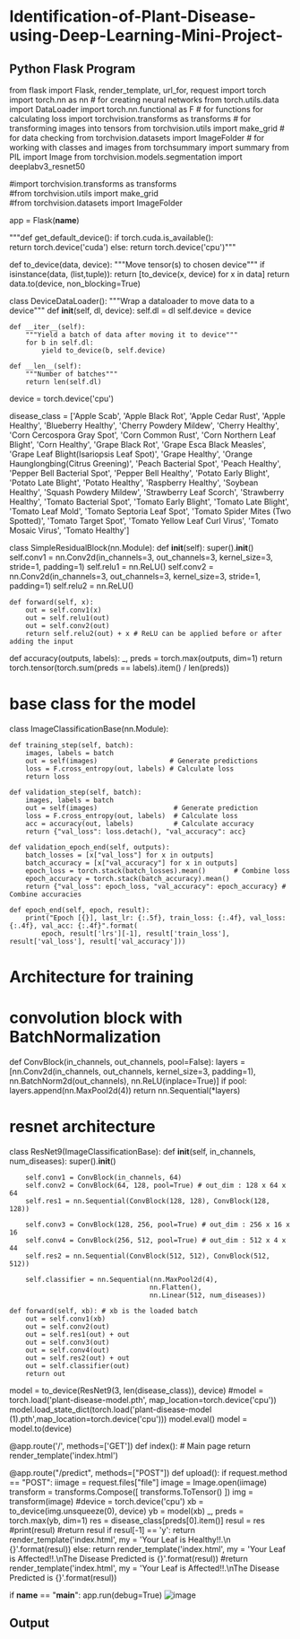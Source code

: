 # Identification-of-Plant-Disease-using-Deep-Learning-Mini-Project-


## Python Flask Program

from flask import Flask, render_template, url_for, request
import torch
import torch.nn as nn           # for creating  neural networks
from torch.utils.data import DataLoader
import torch.nn.functional as F # for functions for calculating loss
import torchvision.transforms as transforms   # for transforming images into tensors 
from torchvision.utils import make_grid       # for data checking
from torchvision.datasets import ImageFolder  # for working with classes and images
from torchsummary import summary 
from PIL import Image
from torchvision.models.segmentation import deeplabv3_resnet50

#import torchvision.transforms as transforms    
#from torchvision.utils import make_grid       
#from torchvision.datasets import ImageFolder

app = Flask(__name__)

"""def get_default_device():
    if torch.cuda.is_available():       
        return torch.device('cuda')
    else:
        return torch.device('cpu')"""

def to_device(data, device):
    """Move tensor(s) to chosen device"""
    if isinstance(data, (list,tuple)):
        return [to_device(x, device) for x in data]
    return data.to(device, non_blocking=True)

class DeviceDataLoader():
    """Wrap a dataloader to move data to a device"""
    def __init__(self, dl, device):
        self.dl = dl
        self.device = device
        
    def __iter__(self):
        """Yield a batch of data after moving it to device"""
        for b in self.dl:
            yield to_device(b, self.device)
        
    def __len__(self):
        """Number of batches"""
        return len(self.dl)

device = torch.device('cpu')

disease_class = ['Apple Scab', 'Apple Black Rot', 'Apple Cedar Rust', 'Apple Healthy',
                 'Blueberry Healthy', 'Cherry Powdery Mildew', 'Cherry Healthy', 'Corn Cercospora Gray Spot',
                 'Corn Common Rust', 'Corn Northern Leaf Blight', 'Corn Healthy', 'Grape Black Rot',
                 'Grape Esca Black Measles', 'Grape Leaf Blight(Isariopsis Leaf Spot)',
                 'Grape Healthy', 'Orange Haunglongbing(Citrus Greening)', 'Peach Bacterial Spot',
                 'Peach Healthy', 'Pepper Bell Bacterial Spot', 'Pepper Bell Healthy',
                 'Potato Early Blight', 'Potato Late Blight', 'Potato Healthy', 'Raspberry Healthy',
                 'Soybean Healthy', 'Squash Powdery Mildew', 'Strawberry Leaf Scorch', 'Strawberry Healthy',
                 'Tomato Bacterial Spot', 'Tomato Early Blight', 'Tomato Late Blight', 'Tomato Leaf Mold',
                 'Tomato Septoria Leaf Spot', 'Tomato Spider Mites (Two Spotted)', 'Tomato Target Spot',
                 'Tomato Yellow Leaf Curl Virus', 'Tomato Mosaic Virus', 'Tomato Healthy']

class SimpleResidualBlock(nn.Module):
    def __init__(self):
        super().__init__()
        self.conv1 = nn.Conv2d(in_channels=3, out_channels=3, kernel_size=3, stride=1, padding=1)
        self.relu1 = nn.ReLU()
        self.conv2 = nn.Conv2d(in_channels=3, out_channels=3, kernel_size=3, stride=1, padding=1)
        self.relu2 = nn.ReLU()
        
    def forward(self, x):
        out = self.conv1(x)
        out = self.relu1(out)
        out = self.conv2(out)
        return self.relu2(out) + x # ReLU can be applied before or after adding the input
def accuracy(outputs, labels):
    _, preds = torch.max(outputs, dim=1)
    return torch.tensor(torch.sum(preds == labels).item() / len(preds))


# base class for the model
class ImageClassificationBase(nn.Module):
    
    def training_step(self, batch):
        images, labels = batch
        out = self(images)                  # Generate predictions
        loss = F.cross_entropy(out, labels) # Calculate loss
        return loss
    
    def validation_step(self, batch):
        images, labels = batch
        out = self(images)                   # Generate prediction
        loss = F.cross_entropy(out, labels)  # Calculate loss
        acc = accuracy(out, labels)          # Calculate accuracy
        return {"val_loss": loss.detach(), "val_accuracy": acc}
    
    def validation_epoch_end(self, outputs):
        batch_losses = [x["val_loss"] for x in outputs]
        batch_accuracy = [x["val_accuracy"] for x in outputs]
        epoch_loss = torch.stack(batch_losses).mean()       # Combine loss  
        epoch_accuracy = torch.stack(batch_accuracy).mean()
        return {"val_loss": epoch_loss, "val_accuracy": epoch_accuracy} # Combine accuracies
    
    def epoch_end(self, epoch, result):
        print("Epoch [{}], last_lr: {:.5f}, train_loss: {:.4f}, val_loss: {:.4f}, val_acc: {:.4f}".format(
            epoch, result['lrs'][-1], result['train_loss'], result['val_loss'], result['val_accuracy']))

# Architecture for training

# convolution block with BatchNormalization
def ConvBlock(in_channels, out_channels, pool=False):
    layers = [nn.Conv2d(in_channels, out_channels, kernel_size=3, padding=1),
             nn.BatchNorm2d(out_channels),
             nn.ReLU(inplace=True)]
    if pool:
        layers.append(nn.MaxPool2d(4))
    return nn.Sequential(*layers)


# resnet architecture 
class ResNet9(ImageClassificationBase):
    def __init__(self, in_channels, num_diseases):
        super().__init__()
        
        self.conv1 = ConvBlock(in_channels, 64)
        self.conv2 = ConvBlock(64, 128, pool=True) # out_dim : 128 x 64 x 64 
        self.res1 = nn.Sequential(ConvBlock(128, 128), ConvBlock(128, 128))
        
        self.conv3 = ConvBlock(128, 256, pool=True) # out_dim : 256 x 16 x 16
        self.conv4 = ConvBlock(256, 512, pool=True) # out_dim : 512 x 4 x 44
        self.res2 = nn.Sequential(ConvBlock(512, 512), ConvBlock(512, 512))
        
        self.classifier = nn.Sequential(nn.MaxPool2d(4),
                                       nn.Flatten(),
                                       nn.Linear(512, num_diseases))
        
    def forward(self, xb): # xb is the loaded batch
        out = self.conv1(xb)
        out = self.conv2(out)
        out = self.res1(out) + out
        out = self.conv3(out)
        out = self.conv4(out)
        out = self.res2(out) + out
        out = self.classifier(out)
        return out

model = to_device(ResNet9(3, len(disease_class)), device) 
#model = torch.load('plant-disease-model.pth', map_location=torch.device('cpu'))
model.load_state_dict(torch.load('plant-disease-model (1).pth',map_location=torch.device('cpu')))
model.eval()
model = model.to(device)

@app.route('/', methods=['GET'])
def index():
    # Main page
    return render_template('index.html')

@app.route("/predict", methods=["POST"])
def upload():
    if request.method == "POST":
        iimage = request.files["file"]
        image = Image.open(iimage)
        transform = transforms.Compose([
            transforms.ToTensor()
        ])
        img = transform(image)
        #device = torch.device('cpu')
        xb = to_device(img.unsqueeze(0), device)
        yb = model(xb)
        _, preds  = torch.max(yb, dim=1)
        res = disease_class[preds[0].item()]
        resul = res
        #print(resul)
        #return resul
        if resul[-1] == 'y':
            return render_template('index.html', my = 'Your Leaf is Healthy!!.\n {}'.format(resul))
        else:
            return render_template('index.html', my = 'Your Leaf is Affected!!.\nThe Disease Predicted is {}'.format(resul))
    #return render_template('index.html', my = 'Your Leaf is Affected!!.\nThe Disease Predicted is  {}'.format(resul))
    
if __name__ == "__main__":
    app.run(debug=True)
![image](https://github.com/petchi11/Identification-of-Plant-Disease-using-Deep-Learning-Mini-Project-/assets/105230321/189d3cec-d639-4ae7-8626-c07a53adde48)
## Output
